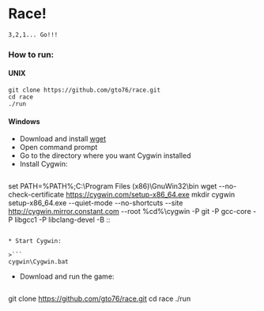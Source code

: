 Race!
=====
`3,2,1... Go!!!`


### How to run:
#### UNIX
```
git clone https://github.com/gto76/race.git
cd race
./run
```

#### Windows

* Download and install [wget](http://sourceforge.net/projects/gnuwin32/files/wget/1.11.4-1/wget-1.11.4-1-setup.exe/download)
* Open command prompt
* Go to the directory where you want Cygwin installed
* Install Cygwin:

>```
set PATH=%PATH%;C:\Program Files (x86)\GnuWin32\bin
wget --no-check-certificate https://cygwin.com/setup-x86_64.exe
mkdir cygwin
setup-x86_64.exe --quiet-mode --no-shortcuts --site http://cygwin.mirror.constant.com --root %cd%\cygwin -P git -P gcc-core -P libgcc1 -P libclang-devel -B
::
```

* Start Cygwin:

>```
cygwin\Cygwin.bat
```

* Download and run the game:

>```
git clone https://github.com/gto76/race.git
cd race
./run

```
